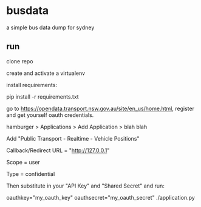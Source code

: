 # busdata
a simple bus data dump for sydney

## run
clone repo

create and activate a virtualenv

install requirements:

  pip install -r requirements.txt

go to https://opendata.transport.nsw.gov.au/site/en_us/home.html, register and get yourself
oauth credentials.

hamburger > Applications > Add Application > blah blah

Add "Public Transport - Realtime - Vehicle Positions"

Callback/Redirect URL = "http://127.0.0.1"

Scope = user

Type = confidential

Then substitute in your "API Key" and "Shared Secret" and run:

  oauthkey="my_oauth_key" oauthsecret="my_oauth_secret" ./application.py
